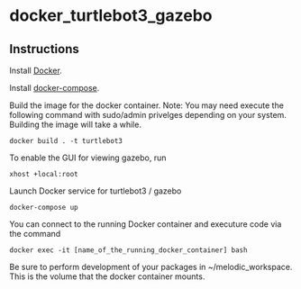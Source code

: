 # docker_turtlebot3_gazebo

## Instructions

Install [Docker](https://docs.docker.com/engine/install/).

Install [docker-compose](https://docs.docker.com/compose/install/).

Build the image for the docker container. Note: You may need execute the following command with sudo/admin privelges depending on your system. Building the image will take a while.
```
docker build . -t turtlebot3
```

To enable the GUI for viewing gazebo, run
```
xhost +local:root
```

Launch Docker service for turtlebot3 / gazebo
```
docker-compose up
```

You can connect to the running Docker container and executure code via the command
```
docker exec -it [name_of_the_running_docker_container] bash
```

Be sure to perform development of your packages in ~/melodic_workspace. This is the volume that the docker container mounts.
